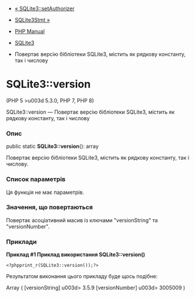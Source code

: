 - [« SQLite3::setAuthorizer](sqlite3.setauthorizer.md)
- [SQLite3Stmt »](class.sqlite3stmt.md)

- [PHP Manual](index.md)
- [SQLite3](class.sqlite3.md)
- Повертає версію бібліотеки SQLite3, містить як рядкову
константу, так і числову

# SQLite3::version

(PHP 5 \>u003d 5.3.0, PHP 7, PHP 8)

SQLite3::version — Повертає версію бібліотеки SQLite3, містить як
рядкову константу, так і числову

### Опис

public static **SQLite3::version**(): array

Повертає версію бібліотеки SQLite3, містить як рядкову константу,
так і числову.

### Список параметрів

Ця функція не має параметрів.

### Значення, що повертаються

Повертає асоціативний масив із ключами "versionString" та
"versionNumber".

### Приклади

**Приклад #1 Приклад використання **SQLite3::version()****

` <?phpprint_r(SQLite3::version());?> `

Результатом виконання цього прикладу буде щось подібне:

Array
(
[versionString] u003d> 3.5.9
[versionNumber] u003d> 3005009
)
